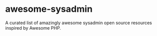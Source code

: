 awesome-sysadmin
================

A curated list of amazingly awesome sysadmin open source resources inspired by Awesome PHP.
